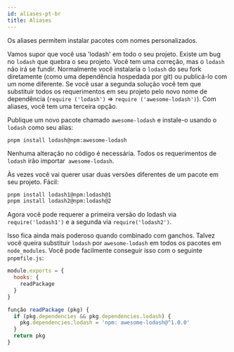 ```yaml
---
id: aliases-pt-br
title: Aliases
---
```


Os aliases permitem instalar pacotes com nomes personalizados.

Vamos supor que você usa 'lodash' em todo o seu projeto. Existe um bug no `lodash` que quebra o seu projeto.
Você tem uma correção, mas o `lodash` não irá se fundir. Normalmente você instalaria o `lodash` do seu fork
diretamente (como uma dependência hospedada por git) ou publicá-lo com um nome diferente. Se você usar a segunda solução
você tem que substituir todos os requerimentos em seu projeto pelo novo nome de dependência (`require ('lodash')` => `require ('awesome-lodash')`).
Com aliases, você tem uma terceira opção.

Publique um novo pacote chamado `awesome-lodash` e instale-o usando o `lodash` como seu alias:

```
pnpm install lodash@npm:awesome-lodash
```

Nenhuma alteração no código é necessária. Todos os requerimentos de `lodash` irão importar` awesome-lodash`.

Às vezes você vai querer usar duas versões diferentes de um pacote em seu projeto. Fácil:

```sh
pnpm install lodash1@npm:lodash@1
pnpm install lodash2@npm:lodash@2
```
Agora você pode requerer a primeira versão do lodash via `require('lodash1')` e a segunda via `require('lodash2')`.

Isso fica ainda mais poderoso quando combinado com ganchos. Talvez você queira substituir `lodash` por `awesome-lodash`
em todos os pacotes em `node_modules`. Você pode facilmente conseguir isso com o seguinte `pnpmfile.js`:

```js
module.exports = {
  hooks: {
    readPackage
  }
}

função readPackage (pkg) {
  if (pkg.dependencies && pkg.dependencies.lodash) {
    pkg.dependencies.lodash = 'npm: awesome-lodash@^1.0.0'
  }
  return pkg
}
```

